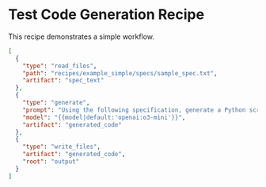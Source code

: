 # Test Code Generation Recipe

This recipe demonstrates a simple workflow.

```json
[
  {
    "type": "read_files",
    "path": "recipes/example_simple/specs/sample_spec.txt",
    "artifact": "spec_text"
  },
  {
    "type": "generate",
    "prompt": "Using the following specification, generate a Python script that prints 'Hello, Test!'.\n\nSpecification:\n${spec_text}",
    "model": "{{model|default:'openai:o3-mini'}}",
    "artifact": "generated_code"
  },
  {
    "type": "write_files",
    "artifact": "generated_code",
    "root": "output"
  }
]
```
